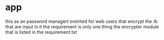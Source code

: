 # app
this as an password managert oreinted for web users that encrypt the /b that are input in it
the requirement is only one thing the encrypter module that is listed in the requirement.txt
